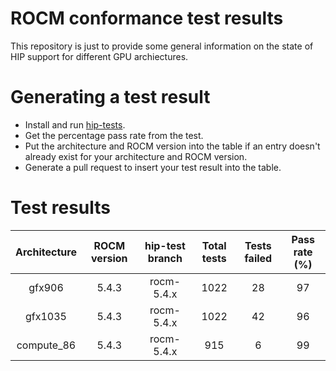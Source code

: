# ROCM conformance test results

This repository is just to provide some general information on the state of HIP support for different GPU archiectures.

# Generating a test result

* Install and run [hip-tests](https://github.com/ROCm-Developer-Tools/hip-tests).
* Get the percentage pass rate from the test.
* Put the architecture and ROCM version into the table if an entry doesn't already exist for your architecture and ROCM version.
* Generate a pull request to insert your test result into the table.

# Test results

Architecture | ROCM version | hip-test branch | Total tests | Tests failed | Pass rate (%) |
|:--:|:--:|:--:|:--:|:--:|:--:|
|gfx906 | 5.4.3 |  rocm-5.4.x | 1022 | 28 | 97 |
|gfx1035 | 5.4.3 |  rocm-5.4.x | 1022 | 42 | 96 |
| compute_86 | 5.4.3 | rocm-5.4.x | 915 | 6 | 99 |
